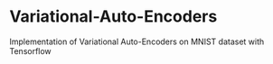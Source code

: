 # Variational-Auto-Encoders
Implementation of Variational Auto-Encoders on MNIST dataset with Tensorflow
